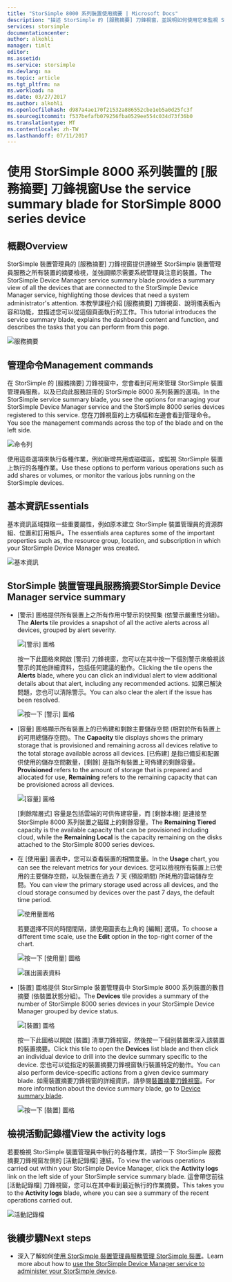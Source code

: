 ```yaml
---
title: "StorSimple 8000 系列裝置使用摘要 | Microsoft Docs"
description: "描述 StorSimple 的 [服務摘要] 刀鋒視窗，並說明如何使用它來監視 StorSimple 解決方案的健全狀況。"
services: storsimple
documentationcenter: 
author: alkohli
manager: timlt
editor: 
ms.assetid: 
ms.service: storsimple
ms.devlang: na
ms.topic: article
ms.tgt_pltfrm: na
ms.workload: na
ms.date: 03/27/2017
ms.author: alkohli
ms.openlocfilehash: d987a4ae170f21532a886552cbe1eb5a0d25fc3f
ms.sourcegitcommit: f537befafb079256fba0529ee554c034d73f36b0
ms.translationtype: MT
ms.contentlocale: zh-TW
ms.lasthandoff: 07/11/2017
---
```

# <a name="use-the-service-summary-blade-for-storsimple-8000-series-device"></a><span data-ttu-id="bce38-103">使用 StorSimple 8000 系列裝置的 [服務摘要] 刀鋒視窗</span><span class="sxs-lookup"><span data-stu-id="bce38-103">Use the service summary blade for StorSimple 8000 series device</span></span>

## <a name="overview"></a><span data-ttu-id="bce38-104">概觀</span><span class="sxs-lookup"><span data-stu-id="bce38-104">Overview</span></span>

<span data-ttu-id="bce38-105">StorSimple 裝置管理員的 [服務摘要] 刀鋒視窗提供連線至 StorSimple 裝置管理員服務之所有裝置的摘要檢視，並強調顯示需要系統管理員注意的裝置。</span><span class="sxs-lookup"><span data-stu-id="bce38-105">The StorSimple Device Manager service summary blade provides a summary view of all the devices that are connected to the StorSimple Device Manager service, highlighting those devices that need a system administrator's attention.</span></span> <span data-ttu-id="bce38-106">本教學課程介紹 [服務摘要] 刀鋒視窗、說明儀表板內容和功能，並描述您可以從這個頁面執行的工作。</span><span class="sxs-lookup"><span data-stu-id="bce38-106">This tutorial introduces the service summary blade, explains the dashboard content and function, and describes the tasks that you can perform from this page.</span></span>

![服務摘要](./media/storsimple-8000-service-dashboard/service-summary1.png)


## <a name="management-commands"></a><span data-ttu-id="bce38-108">管理命令</span><span class="sxs-lookup"><span data-stu-id="bce38-108">Management commands</span></span>

<span data-ttu-id="bce38-109">在 StorSimple 的 [服務摘要] 刀鋒視窗中，您會看到可用來管理 StorSimple 裝置管理員服務，以及已向此服務註冊的 StorSimple 8000 系列裝置的選項。</span><span class="sxs-lookup"><span data-stu-id="bce38-109">In the StorSimple service summary blade, you see the options for managing your StorSimple Device Manager service and the StorSimple 8000 series devices registered to this service.</span></span> <span data-ttu-id="bce38-110">您在刀鋒視窗的上方橫幅和左邊會看到管理命令。</span><span class="sxs-lookup"><span data-stu-id="bce38-110">You see the management commands across the top of the blade and on the left side.</span></span>

![命令列](./media/storsimple-8000-service-dashboard/service-summary2.png)

<span data-ttu-id="bce38-112">使用這些選項來執行各種作業，例如新增共用或磁碟區，或監視 StorSimple 裝置上執行的各種作業。</span><span class="sxs-lookup"><span data-stu-id="bce38-112">Use these options to perform various operations such as add shares or volumes, or monitor the various jobs running on the StorSimple devices.</span></span>


## <a name="essentials"></a><span data-ttu-id="bce38-113">基本資訊</span><span class="sxs-lookup"><span data-stu-id="bce38-113">Essentials</span></span>

<span data-ttu-id="bce38-114">基本資訊區域擷取一些重要屬性，例如原本建立 StorSimple 裝置管理員的資源群組、位置和訂用帳戶。</span><span class="sxs-lookup"><span data-stu-id="bce38-114">The essentials area captures some of the important properties such as, the resource group, location, and subscription in which your StorSimple Device Manager was created.</span></span>

![基本資訊](./media/storsimple-8000-service-dashboard/service-summary3.png)

## <a name="storsimple-device-manager-service-summary"></a><span data-ttu-id="bce38-116">StorSimple 裝置管理員服務摘要</span><span class="sxs-lookup"><span data-stu-id="bce38-116">StorSimple Device Manager service summary</span></span>

* <span data-ttu-id="bce38-117">[警示] 圖格提供所有裝置上之所有作用中警示的快照集 (依警示嚴重性分組)。</span><span class="sxs-lookup"><span data-stu-id="bce38-117">The **Alerts** tile provides a snapshot of all the active alerts across all devices, grouped by alert severity.</span></span>

    ![[警示] 圖格](./media/storsimple-8000-service-dashboard/service-summary4.png)

    <span data-ttu-id="bce38-119">按一下此圖格來開啟 [警示] 刀鋒視窗，您可以在其中按一下個別警示來檢視該警示的其他詳細資料，包括任何建議的動作。</span><span class="sxs-lookup"><span data-stu-id="bce38-119">Clicking the tile opens the **Alerts** blade, where you can click an individual alert to view additional details about that alert, including any recommended actions.</span></span> <span data-ttu-id="bce38-120">如果已解決問題，您也可以清除警示。</span><span class="sxs-lookup"><span data-stu-id="bce38-120">You can also clear the alert if the issue has been resolved.</span></span>

    ![按一下 [警示] 圖格](./media/storsimple-8000-service-dashboard/service-summary8.png)

* <span data-ttu-id="bce38-122">[容量] 圖格顯示所有裝置上的已佈建和剩餘主要儲存空間 (相對於所有裝置上的可用總儲存空間)。</span><span class="sxs-lookup"><span data-stu-id="bce38-122">The **Capacity** tile displays shows the primary storage that is provisioned and remaining across all devices relative to the total storage available across all devices.</span></span> <span data-ttu-id="bce38-123">[已佈建] 是指已備妥和配置供使用的儲存空間數量，[剩餘] 是指所有裝置上可佈建的剩餘容量。</span><span class="sxs-lookup"><span data-stu-id="bce38-123">**Provisioned** refers to the amount of storage that is prepared and allocated for use, **Remaining** refers to the remaining capacity that can be provisioned across all devices.</span></span>

    ![[容量] 圖格](./media/storsimple-8000-service-dashboard/service-summary6.png)

    <span data-ttu-id="bce38-125">[剩餘階層式] 容量是包括雲端的可供佈建容量，而 [剩餘本機] 是連接至 StorSimple 8000 系列裝置之磁碟上的剩餘容量。</span><span class="sxs-lookup"><span data-stu-id="bce38-125">The **Remaining Tiered** capacity is the available capacity that can be provisioned including cloud, while the **Remaining Local** is the capacity remaining on the disks attached to the StorSimple 8000 series devices.</span></span>


* <span data-ttu-id="bce38-126">在 [使用量] 圖表中，您可以查看裝置的相關度量。</span><span class="sxs-lookup"><span data-stu-id="bce38-126">In the **Usage** chart, you can see the relevant metrics for your devices.</span></span> <span data-ttu-id="bce38-127">您可以檢視所有裝置上已使用的主要儲存空間，以及裝置在過去 7 天 (預設期間) 所耗用的雲端儲存空間。</span><span class="sxs-lookup"><span data-stu-id="bce38-127">You can view the primary storage used across all devices, and the cloud storage consumed by devices over the past 7 days, the default time period.</span></span> 

    ![使用量圖格](./media/storsimple-8000-service-dashboard/service-summary7.png) 

    <span data-ttu-id="bce38-129">若要選擇不同的時間間隔，請使用圖表右上角的 [編輯] 選項。</span><span class="sxs-lookup"><span data-stu-id="bce38-129">To choose a different time scale, use the **Edit** option in the top-right corner of the chart.</span></span>

     ![按一下 [使用量] 圖格](./media/storsimple-8000-service-dashboard/service-summary10.png)

     ![匯出圖表資料](./media/storsimple-8000-service-dashboard/service-summary11.png)

* <span data-ttu-id="bce38-132">[裝置] 圖格提供 StorSimple 裝置管理員中 StorSimple 8000 系列裝置的數目摘要 (依裝置狀態分組)。</span><span class="sxs-lookup"><span data-stu-id="bce38-132">The **Devices** tile provides a summary of the number of StorSimple 8000 series devices in your StorSimple Device Manager grouped by device status.</span></span> 

    ![[裝置] 圖格](./media/storsimple-8000-service-dashboard/service-summary5.png)

    <span data-ttu-id="bce38-134">按一下此圖格以開啟 [裝置] 清單刀鋒視窗，然後按一下個別裝置來深入該裝置的裝置摘要。</span><span class="sxs-lookup"><span data-stu-id="bce38-134">Click this tile to open the **Devices** list blade and then click an individual device to drill into the device summary specific to the device.</span></span> <span data-ttu-id="bce38-135">您也可以從指定的裝置摘要刀鋒視窗執行裝置特定的動作。</span><span class="sxs-lookup"><span data-stu-id="bce38-135">You can also perform device-specific actions from a given device summary blade.</span></span> <span data-ttu-id="bce38-136">如需裝置摘要刀鋒視窗的詳細資訊，請參閱[裝置摘要刀鋒視窗](storsimple-8000-device-dashboard.md)。</span><span class="sxs-lookup"><span data-stu-id="bce38-136">For more information about the device summary blade, go to [Device summary blade](storsimple-8000-device-dashboard.md).</span></span>

    ![按一下 [裝置] 圖格](./media/storsimple-8000-service-dashboard/service-summary9.png)

## <a name="view-the-activity-logs"></a><span data-ttu-id="bce38-138">檢視活動記錄檔</span><span class="sxs-lookup"><span data-stu-id="bce38-138">View the activity logs</span></span>

<span data-ttu-id="bce38-139">若要檢視 StorSimple 裝置管理員中執行的各種作業，請按一下 StorSimple 服務摘要刀鋒視窗左側的 [活動記錄檔] 連結。</span><span class="sxs-lookup"><span data-stu-id="bce38-139">To view the various operations carried out within your StorSimple Device Manager, click the **Activity logs** link on the left side of your StorSimple service summary blade.</span></span> <span data-ttu-id="bce38-140">這會帶您前往 [活動記錄檔] 刀鋒視窗，您可以在其中看到最近執行的作業摘要。</span><span class="sxs-lookup"><span data-stu-id="bce38-140">This takes you to the **Activity logs** blade, where you can see a summary of the recent operations carried out.</span></span>

![活動記錄檔](./media/storsimple-8000-service-dashboard/activity-logs1.png)
## <a name="next-steps"></a><span data-ttu-id="bce38-142">後續步驟</span><span class="sxs-lookup"><span data-stu-id="bce38-142">Next steps</span></span>

* <span data-ttu-id="bce38-143">深入了解如何[使用 StorSimple 裝置管理員服務管理 StorSimple 裝置](storsimple-8000-manager-service-administration.md)。</span><span class="sxs-lookup"><span data-stu-id="bce38-143">Learn more about how to [use the StorSimple Device Manager service to administer your StorSimple device](storsimple-8000-manager-service-administration.md).</span></span>

